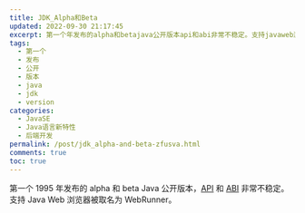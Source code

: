 ```yaml
---
title: JDK_Alpha和Beta
updated: 2022-09-30 21:17:45
excerpt: 第一个年发布的alpha和betajava公开版本api和abi非常不稳定。支持javaweb浏览器被取名为webrunner。‍
tags:
  - 第一个
  - 发布
  - 公开
  - 版本
  - java
  - jdk
  - version
categories:
  - JavaSE
  - Java语言新特性
  - 后端开发
permalink: /post/jdk_alpha-and-beta-zfusva.html
comments: true
toc: true
---
```

第一个 1995 年发布的 alpha 和 beta Java 公开版本，[API](https://zh.wikipedia.org/wiki/%E5%BA%94%E7%94%A8%E7%A8%8B%E5%BA%8F%E6%8E%A5%E5%8F%A3 "应用程序接口") 和 [ABI](https://zh.wikipedia.org/wiki/%E5%BA%94%E7%94%A8%E4%BA%8C%E8%BF%9B%E5%88%B6%E6%8E%A5%E5%8F%A3 "应用二进制接口") 非常不稳定。 支持 Java Web 浏览器被取名为 WebRunner。

‍